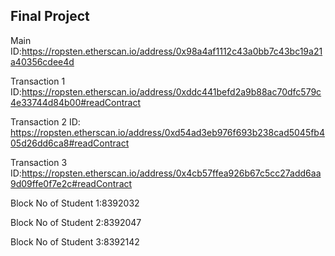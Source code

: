 ## Final Project



Main ID:https://ropsten.etherscan.io/address/0x98a4af1112c43a0bb7c43bc19a21a40356cdee4d


Transaction 1 ID:https://ropsten.etherscan.io/address/0xddc441befd2a9b88ac70dfc579c4e33744d84b00#readContract

Transaction 2 ID: https://ropsten.etherscan.io/address/0xd54ad3eb976f693b238cad5045fb405d26dd6ca8#readContract

Transaction 3 ID:https://ropsten.etherscan.io/address/0x4cb57ffea926b67c5cc27add6aa9d09ffe0f7e2c#readContract


Block No of Student 1:8392032


Block No of Student 2:8392047


Block No of Student 3:8392142

